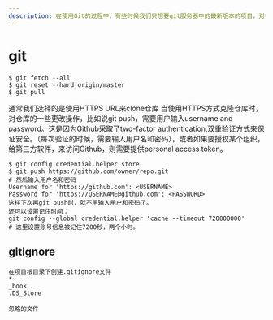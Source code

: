 ```yaml
---
description: 在使用Git的过程中，有些时候我们只想要git服务器中的最新版本的项目，对于本地的项目中修改不做任何理会，就需要用到Git pull的强制覆盖，具体代码如下
---
```


# git

```
$ git fetch --all
$ git reset --hard origin/master 
$ git pull
```

通常我们选择的是使用HTTPS URL来clone仓库 当使用HTTPS方式克隆仓库时，对仓库的一些更改操作，比如说git push，需要用户输入username and password。这是因为Github采取了two-factor authentication,双重验证方式来保证安全。（每次验证的时候，需要输入用户名和密码），或者如果要授权某个组织，给第三方软件，来访问Github，则需要提供personal access token。&#x20;

```
$ git config credential.helper store
$ git push https://github.com/owner/repo.git
# 然后输入用户名和密码
Username for 'https://github.com': <USERNAME>
Password for 'https://USERNAME@github.com': <PASSWORD>
这样下次再git push时，就不用输入用户和密码了。
还可以设置记住时间：
git config --global credential.helper 'cache --timeout 720000000'  
# 这里设置账号信息被记住7200秒，两个小时。

```

## gitignore

```
在项目根目录下创建.gitignore文件
*~
_book
.DS_Store

忽略的文件
```
